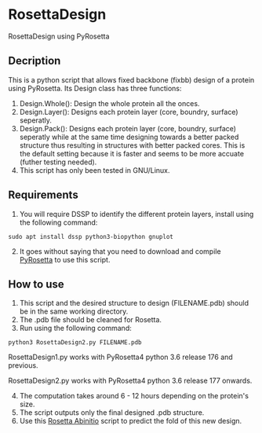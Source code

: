 # RosettaDesign
RosettaDesign using PyRosetta

## Decription
This is a python script that allows fixed backbone (fixbb) design of a protein using PyRosetta. Its Design class has three functions:
1. Design.Whole(): Design the whole protein all the onces.
2. Design.Layer(): Designs each protein layer (core, boundry, surface) seperatly.
3. Design.Pack(): Designs each protein layer (core, boundry, surface) seperatly while at the same time designing towards a better packed structure thus resulting in structures with better packed cores. This is the default setting because it is faster and seems to be more accuate (futher testing needed).
4. This script has only been tested in GNU/Linux.

## Requirements
1. You will require DSSP to identify the different protein layers, install using the following command:

`sudo apt install dssp python3-biopython gnuplot`

2. It goes without saying that you need to download and compile [PyRosetta](http://www.pyrosetta.org/) to use this script.

## How to use
1. This script and the desired structure to design (FILENAME.pdb) should be in the same working directory.
2. The .pdb file should be cleaned for Rosetta.
3. Run using the following command:

`python3 RosettaDesign2.py FILENAME.pdb`

RosettaDesign1.py works with PyRosetta4 python 3.6 release 176 and previous.

RosettaDesign2.py works with PyRosetta4 python 3.6 release 177 onwards.

4. The computation takes around 6 - 12 hours depending on the protein's size.
5. The script outputs only the final designed .pdb structure.
6. Use this [Rosetta Abinitio](https://github.com/sarisabban/RosettaAbinitio) script to predict the fold of this new design.
